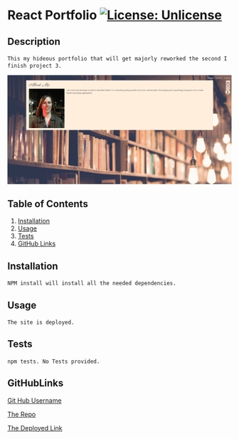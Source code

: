 # React Portfolio [![License: Unlicense](https://img.shields.io/badge/license-Unlicense-blue.svg)](http://unlicense.org/) 

## Description
    This my hideous portfolio that will get majorly reworked the second I finish project 3.

![Deployed Application Screenshot](./src/assets/images/screenshot1.png)
  
  ## Table of Contents
  1. [Installation](#Installation)
  2. [Usage](#Usage)
  3. [Tests](#Tests)
  4. [GitHub Links](#GitHubLinks)

  ## Installation
  
    NPM install will install all the needed dependencies.
  
  ## Usage

    The site is deployed.
  
  ## Tests
  
    npm tests. No Tests provided.
   
  ## GitHubLinks
  
  [Git Hub Username](https://www.github.com/CodySamuels)
  
  [The Repo](https://github.com/CodySamuels/react-portfolio)

  [The Deployed Link](https://csam-react-portfolio.herokuapp.com/)